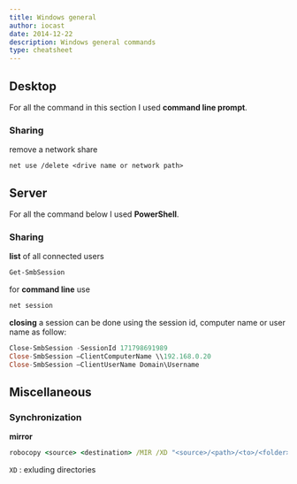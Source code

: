 ```yaml
---
title: Windows general
author: iocast
date: 2014-12-22
description: Windows general commands
type: cheatsheet
---
```



## Desktop

For all the command in this section I used **command line prompt**.

### Sharing

remove a network share

	net use /delete <drive name or network path>


## Server

For all the command below I used **PowerShell**.

### Sharing

**list** of all connected users

```powershell
Get-SmbSession
```

for **command line** use

```powershell
net session
```

**closing** a session can be done using the session id, computer name or user name as follow:

```powershell
Close-SmbSession -SessionId 171798691989
Close-SmbSession –ClientComputerName \\192.168.0.20
Close-SmbSession –ClientUserName Domain\Username
```


## Miscellaneous

### Synchronization

**mirror**

```bat
robocopy <source> <destination> /MIR /XD "<source>/<path>/<to>/<folder>"
```

`XD`
: exluding directories
